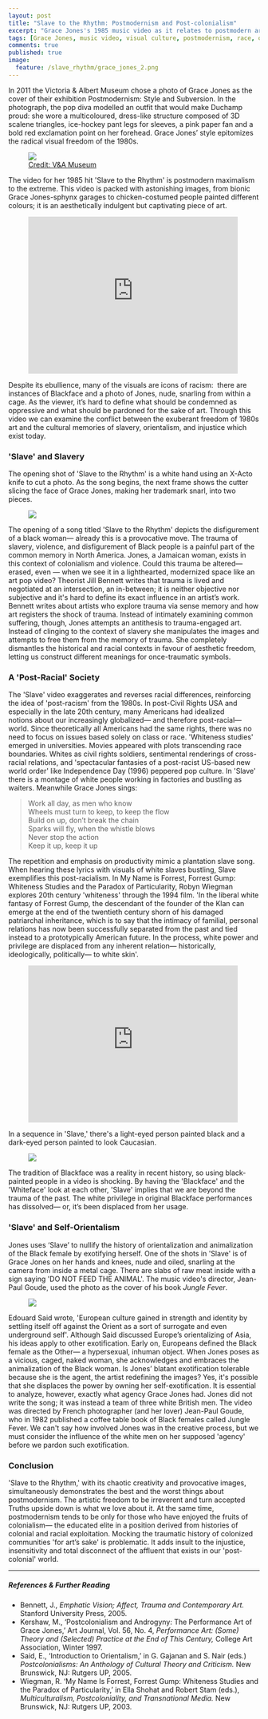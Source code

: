 ```yaml
---
layout: post
title: "Slave to the Rhythm: Postmodernism and Post-colonialism"
excerpt: "Grace Jones's 1985 music video as it relates to postmodern art, self-orientalism, and a 'post-racial' world."
tags: [Grace Jones, music video, visual culture, postmodernism, race, orientalism]
comments: true
published: true
image:
  feature: /slave_rhythm/grace_jones_2.png
---
```


In 2011 the Victoria & Albert Museum chose a photo of Grace Jones as the cover of their exhibition Postmodernism: Style and Subversion. In the photograph, the pop diva modelled an outfit that would make Duchamp proud: she wore a multicoloured, dress-like structure composed of 3D scalene triangles, ice-hockey pant legs for sleeves, a pink paper fan and a bold red exclamation point on her forehead. Grace Jones’ style epitomizes the radical visual freedom of the 1980s.

<figure>
	<a href="http://www.vam.ac.uk/content/exhibitions/postmodernism/"><img src="/images/slave_rhythm/grace_jones_va.jpg"></a>
	<figcaption><a href="http://www.vam.ac.uk/content/exhibitions/postmodernism/" title="Postmodernism: Style and Subversion 1970 - 1990">Credit: V&A Museum</a></figcaption>
</figure>

The video for her 1985 hit 'Slave to the Rhythm' is postmodern maximalism to the extreme. This video is packed with astonishing images, from bionic Grace Jones-sphynx garages to chicken-costumed people painted different colours; it is an aesthetically indulgent but captivating piece of art.

<figure>
<iframe width="420" height="315" src="https://www.youtube.com/embed/Z0XLzIswI2s" frameborder="0" allowfullscreen></iframe>
</figure>




 Despite its ebullience, many of the visuals are icons of racism:  there are instances of Blackface and a photo of Jones, nude, snarling from within a cage. As the viewer, it’s hard to define what should be condemned as oppressive and what should be pardoned for the sake of art. Through this video we can examine the conflict between the exuberant freedom of 1980s art and the cultural memories of slavery, orientalism, and injustice which exist today.




### 'Slave' and Slavery

The opening shot of 'Slave to the Rhythm' is a white hand using an X-Acto knife to cut a photo. As the song begins, the next frame shows the cutter slicing the face of Grace Jones, making her trademark snarl, into two pieces. 

<figure>
<a href="https://youtu.be/Z0XLzIswI2s?t=7s"><img src="/images/slave_rhythm/slave_1.png"></a>
</figure>

The opening of a song titled 'Slave to the Rhythm' depicts the disfigurement of a black woman— already this is a provocative move. The trauma of slavery, violence, and disfigurement of Black people is a painful part of the common memory in North America. Jones, a Jamaican woman, exists in this context of colonialism and violence. Could this trauma be altered— erased, even — when we see it in a lighthearted, modernized space like an art pop video? Theorist Jill Bennett writes that trauma is lived and negotiated at an intersection, an in-between; it is neither objective nor subjective and it's hard to define its exact influence in an artist’s work. Bennett writes about artists who explore trauma via sense memory and how art registers the shock of trauma. Instead of intimately examining common suffering, though, Jones attempts an antithesis to trauma-engaged art. Instead of clinging to the context of slavery she manipulates the images and attempts to free them from the memory of trauma. She completely dismantles the historical and racial contexts in favour of aesthetic freedom, letting us construct different meanings for once-traumatic symbols.




### A 'Post-Racial' Society

The 'Slave' video exaggerates and reverses racial differences, reinforcing the idea of 'post-racism' from the 1980s. In post-Civil Rights USA and especially in the late 20th century, many Americans had idealized notions about our increasingly globalized— and therefore post-racial— world. Since theoretically all Americans had the same rights, there was no need to focus on issues based solely on class or race. 'Whiteness studies' emerged in universities. Movies appeared with plots transcending race boundaries. Whites as civil rights soldiers, sentimental renderings of cross-racial relations, and 'spectacular fantasies of a post-racist US-based new world order' like Independence Day (1996) peppered pop culture. In 'Slave' there is a montage of white people working in factories and bustling as waiters. Meanwhile Grace Jones sings:

>Work all day, as men who know  
>Wheels must turn to keep, to keep the flow  
>Build on up, don’t break the chain  
>Sparks will fly, when the whistle blows  
>Never stop the action  
>Keep it up, keep it up  

The repetition and emphasis on productivity mimic a plantation slave song.  
When hearing these lyrics with visuals of white slaves bustling, Slave  
exemplifies this post-racialism. In My Name is Forrest, Forrest Gump: Whiteness Studies and the Paradox of Particularity, Robyn Wiegman explores 20th century 'whiteness' through the 1994 film. 'In the liberal white fantasy of Forrest Gump, the descendant of the founder of the Klan can emerge at the end of the twentieth century shorn of his damaged patriarchal inheritance, which is to say that the intimacy of familial, personal relations has now been successfully separated from the past and tied instead to a prototypically American future. In the process, white power and privilege are displaced from any inherent relation— historically, ideologically, politically— to white skin'. 
<figure>
<iframe width="420" height="315" src="https://www.youtube.com/embed/raVFzZZLp3A" frameborder="0" allowfullscreen></iframe>
</figure>



In a sequence in 'Slave,' there's a light-eyed person painted black and a dark-eyed person painted to look Caucasian. 

<figure>
<a href="https://youtu.be/Z0XLzIswI2s?t=2m23s"><img src="/images/slave_rhythm/slave_2.png"></a>
</figure>



The tradition of Blackface was a reality in recent history, so using black-painted people in a video is shocking. By having the 'Blackface' and the 'Whiteface' look at each other, 'Slave' implies that we are beyond the trauma of the past. The white privilege in original Blackface performances has dissolved— or, it’s been displaced from her usage. 
	

### 'Slave' and Self-Orientalism

Jones uses ‘Slave’ to nullify the history of orientalization and animalization of the Black female by exotifying herself. One of the shots in 'Slave' is of Grace Jones on her hands and knees, nude and oiled, snarling at the camera from inside a metal cage. There are slabs of raw meat inside with a sign saying 'DO NOT FEED THE ANIMAL'. The music video's director, Jean-Paul Goude, used the photo as the cover of his book *Jungle Fever*.

<figure>
<a href="http://www.amazon.com/Jungle-Fever-Jean-Paul-Goude/dp/0937950017/ref=la_B0034P5H06_1_1?s=books&ie=UTF8&qid=1426425709&sr=1-1"><img src="/images/slave_rhythm/jones_animal.jpg"></a>
</figure>

Edouard Said wrote, 'European culture gained in strength and identity by settling itself off against the Orient as a sort of surrogate and even underground self'. Although Said discussed Europe’s orientalizing of Asia, his ideas apply to other exotification. Early on, Europeans defined the Black female as the Other— a hypersexual, inhuman object. When Jones poses as a vicious, caged, naked woman, she acknowledges and embraces the animalization of the Black woman. Is Jones’ blatant exotification tolerable because she is the agent, the artist redefining the images? Yes, it's possible that she displaces the power by owning her self-exotification. It is essential to analyze, however, exactly what agency Grace Jones had. Jones did not write the song; it was instead a team of three white British men. The video was directed by French photographer (and her lover) Jean-Paul Goude, who in 1982 published a coffee table book of Black females called Jungle Fever. We can't say how involved Jones was in the creative process, but we must consider the influence of the white men on her supposed 'agency' before we pardon such exotification.

### Conclusion

'Slave to the Rhythm,' with its chaotic creativity and provocative images, simultaneously demonstrates the best and the worst things about postmodernism. The artistic freedom to be irreverent and turn accepted Truths upside down is what we love about it. At the same time, postmodernism tends to be only for those who have enjoyed the fruits of colonialism— the educated elite in a position derived from histories of colonial and racial exploitation. Mocking the traumatic history of colonized communities 'for art’s sake' is problematic. It adds insult to the injustice, insensitivity and total disconnect of the affluent that exists in our 'post-colonial' world. 

<hr>

##### References & Further Reading

<ul class="byline">
	<li>Bennett, J., <em>Emphatic Vision; Affect, Trauma and Contemporary Art.</em> Stanford University Press, 2005. </li>
	<li>Kershaw, M., ‘Postcolonialism and Androgyny: The Performance Art of Grace Jones,’ Art Journal, Vol. 56, No. 4, <em>Performance Art: (Some) Theory and (Selected) Practice at the End of This Century,</em> College Art Association, Winter 1997.
	<li>Said, E., ‘Introduction to Orientalism,’  in G. Gajanan and S. Nair (eds.) <em>Postcolonialisms: An Anthology of Cultural Theory and Criticism.</em> New Brunswick, NJ: Rutgers UP, 2005.</li>
	<li>Wiegman, R. ‘My Name Is Forrest, Forrest Gump: Whiteness Studies and the Paradox of Particularity,’ in Ella Shohat and Robert Stam (eds.), <em>Multiculturalism, Postcoloniality, and Transnational Media.</em> New Brunswick, NJ: Rutgers UP, 2003.</li>
</ul>
